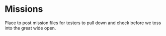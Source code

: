 # Missions
Place to post mission files for testers to pull down and check before we toss into the great wide open.
